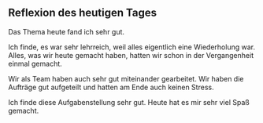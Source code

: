 ## Reflexion des heutigen Tages

Das Thema heute fand ich sehr gut.

Ich finde, es war sehr lehrreich, weil alles eigentlich eine Wiederholung war. Alles, was wir heute gemacht haben, hatten wir schon in der Vergangenheit einmal gemacht. 

Wir als Team haben auch sehr gut miteinander gearbeitet. Wir haben die Aufträge gut aufgeteilt und hatten am Ende auch keinen Stress. 

Ich finde diese Aufgabenstellung sehr gut. Heute hat es mir sehr viel Spaß gemacht.
